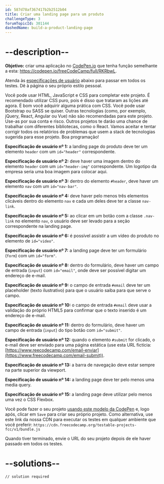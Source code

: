 ```yaml
---
id: 587d78af367417b2b2512b04
title: Criar uma landing page para um produto
challengeType: 3
forumTopicId: 301144
dashedName: build-a-product-landing-page
---
```


# --description--

**Objetivo:** criar uma aplicação no [CodePen.io](https://codepen.io) que tenha função semelhante a esta: <https://codepen.io/freeCodeCamp/full/RKRbwL>.

Atenda às [especificações de usuário](https://en.wikipedia.org/wiki/User_story) abaixo para passar em todos os testes. Dê à página o seu próprio estilo pessoal.

Você pode usar HTML, JavaScript e CSS para completar este projeto. É recomendado utilizar CSS puro, pois é disso que trataram as lições até agora. É bom você adquirir alguma prática com CSS. Você pode usar Bootstrap ou SASS se quiser. Outras tecnologias (como, por exemplo, jQuery, React, Angular ou Vue) não são recomendadas para este projeto. Use-as por sua conta e risco. Outros projetos te darão uma chance de trabalhar com diferentes bibliotecas, como o React. Vamos aceitar e tentar corrigir todos os relatórios de problemas que usem a stack de tecnologias sugerida para esse projeto. Boa programação!

**Especificação de usuário nº 1:** a landing page do produto deve ter um elemento `header` com um `id="header"` correspondente.

**Especificação de usuário nº 2:** deve haver uma imagem dentro do elemento `header` com um `id="header-img"` correspondente. Um logotipo da empresa seria uma boa imagem para colocar aqui.

**Especificação de usuário nº 3:** dentro do elemento `#header`, deve haver um elemento `nav` com um `id="nav-bar"`.

**Especificação de usuário nº 4:** deve haver pelo menos três elementos clicáveis dentro do elemento `nav` e cada um deles deve ter a classe `nav-link`.

**Especificação de usuário nº 5:** ao clicar em um botão com a classe `.nav-link` no elemento `nav`, o usuário deve ser levado para a seção correspondente na landing page.

**Especificação de usuário nº 6:** é possível assistir a um vídeo do produto no elemento de `id="video"`.

**Especificação de usuário nº 7:** a landing page deve ter um formulário (`form`) com um `id="form"`.

**Especificação de usuário nº 8:** dentro do formulário, deve haver um campo de entrada (`input`) com `id="email"`, onde deve ser possível digitar um endereço de e-mail.

**Especificação de usuário nº 9:** o campo de entrada `#email` deve ter um placeholder (texto ilustrativo) para que o usuário saiba para que serve o campo.

**Especificação de usuário nº 10:** o campo de entrada `#email` deve usar a validação do próprio HTML5 para confirmar que o texto inserido é um endereço de e-mail.

**Especificação de usuário nº 11:** dentro do formulário, deve haver um campo de entrada (`input`) do tipo botão com `id="submit"`.

**Especificação de usuário nº 12:** quando o elemento `#submit` for clicado, o e-mail deve ser enviado para uma página estática (use esta URL fictícia: [https://www.reecodecamp.com/email-enviar](https://www.freecodecamp.com/email-submit)).

**Especificação de usuário nº 13:** a barra de navegação deve estar sempre na parte superior da viewport.

**Especificação de usuário nº 14:** a landing page deve ter pelo menos uma media query.

**Especificação de usuário nº 15:** a landing page deve utilizar pelo menos uma vez o CSS Flexbox.

Você pode fazer o seu projeto <a href='https://codepen.io/pen?template=MJjpwO' target='_blank' rel='nofollow'>usando este modelo da CodePen</a> e, logo após, clicar em `Save` para criar seu próprio projeto. Como alternativa, use este link da nossa CDN para executar os testes em qualquer ambiente que você preferir: `https://cdn.freecodecamp.org/testable-projects-fcc/v1/bundle.js`

Quando tiver terminado, envie o URL do seu projeto depois de ele haver passado em todos os testes.

# --solutions--

```html
// solution required
```
